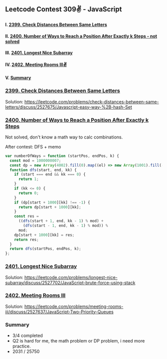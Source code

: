 ## Leetcode Contest 309✌️ - JavaScript

#### I. [2399. Check Distances Between Same Letters](#question-1)

#### II. [2400. Number of Ways to Reach a Position After Exactly k Steps - not solved](#question-2)

#### III. [2401. Longest Nice Subarray](#question-3)

#### IV. [2402. Meeting Rooms III✌️](#question-4)

#### V. [Summary](#question-5)

<div id="question-1"/>

### [2399. Check Distances Between Same Letters](https://leetcode.com/problems/check-distances-between-same-letters/)

Solution:
https://leetcode.com/problems/check-distances-between-same-letters/discuss/2527675/Javascript-easy-way-%2B-hash-Set

<div  id="question-2"/>

### [2400. Number of Ways to Reach a Position After Exactly k Steps](https://leetcode.com/problems/longest-subsequence-with-limited-sum/)

Not solved, don't know a math way to calc combinations.

After contest: DFS + memo

```javascript
var numberOfWays = function (startPos, endPos, k) {
  const mod = 1000000007;
  const dp = new Array(4002).fill(0).map((el) => new Array(1001).fill(-1));
  function dfs(start, end, kk) {
    if (start === end && kk === 0) {
      return 1;
    }
    if (kk <= 0) {
      return 0;
    }
    if (dp[start + 1000][kk] !== -1) {
      return dp[start + 1000][kk];
    }
    const res =
      ((dfs(start + 1, end, kk - 1) % mod) +
        (dfs(start - 1, end, kk - 1) % mod)) %
      mod;
    dp[start + 1000][kk] = res;
    return res;
  }
  return dfs(startPos, endPos, k);
};
```

<div  id="question-3"/>

### [2401. Longest Nice Subarray](https://leetcode.com/problems/longest-nice-subarray/)

Solution:
https://leetcode.com/problems/longest-nice-subarray/discuss/2527702/JavaScript-brute-force-using-stack

<div  id="question-4"  />

### [2402. Meeting Rooms III](https://leetcode.com/problems/meeting-rooms-iii/)

Solution:
https://leetcode.com/problems/meeting-rooms-iii/discuss/2527637/JavaScript-Two-Priority-Queues

<div  id="question-5"/>

### Summary

- 3/4 completed
- Q2 is hard for me, the math problem or DP problem, i need more practice.
- 2031 / 25750
